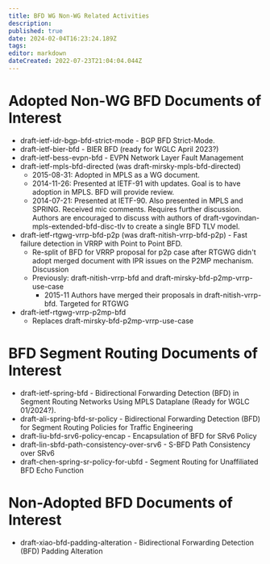 ```yaml
---
title: BFD WG Non-WG Related Activities
description: 
published: true
date: 2024-02-04T16:23:24.189Z
tags: 
editor: markdown
dateCreated: 2022-07-23T21:04:04.044Z
---
```


# Adopted Non-WG BFD Documents of Interest
* draft-ietf-idr-bgp-bfd-strict-mode - BGP BFD Strict-Mode.
* draft-ietf-bier-bfd - BIER BFD (ready for WGLC April 2023?)
* draft-ietf-bess-evpn-bfd - EVPN Network Layer Fault Management
* draft-ietf-mpls-bfd-directed (was draft-mirsky-mpls-bfd-directed)
  * 2015-08-31: Adopted in MPLS as a WG document.
  * 2014-11-26: Presented at IETF-91 with updates. Goal is to have adoption in MPLS. BFD will provide review.
  * 2014-07-21: Presented at IETF-90. Also presented in MPLS and SPRING. Received mic comments. Requires further discussion. Authors are encouraged to discuss with authors of draft-vgovindan-mpls-extended-bfd-disc-tlv to create a single BFD TLV model.
* draft-ietf-rtgwg-vrrp-bfd-p2p (was draft-nitish-vrrp-bfd-p2p) - Fast failure detection in VRRP with Point to Point BFD.
  * Re-split of BFD for VRRP proposal for p2p case after RTGWG didn't adopt merged document with IPR issues on the P2MP mechanism. ​Discussion
  * Previously: draft-nitish-vrrp-bfd and draft-mirsky-bfd-p2mp-vrrp-use-case
    * 2015-11 Authors have merged their proposals in draft-nitish-vrrp-bfd. Targeted for RTGWG
* draft-ietf-rtgwg-vrrp-p2mp-bfd
  * Replaces draft-mirsky-bfd-p2mp-vrrp-use-case

# BFD Segment Routing Documents of Interest
* draft-ietf-spring-bfd - Bidirectional Forwarding Detection (BFD) in Segment Routing Networks Using MPLS Dataplane (Ready for WGLC 01/2024?).
* draft-ali-spring-bfd-sr-policy - Bidirectional Forwarding Detection (BFD) for Segment Routing Policies for Traffic Engineering
* draft-liu-bfd-srv6-policy-encap - Encapsulation of BFD for SRv6 Policy
* draft-lin-sbfd-path-consistency-over-srv6 - S-BFD Path Consistency over SRv6
* draft-chen-spring-sr-policy-for-ubfd - Segment Routing for Unaffiliated BFD Echo Function

# Non-Adopted BFD Documents of Interest
* draft-xiao-bfd-padding-alteration - Bidirectional Forwarding Detection (BFD) Padding Alteration
